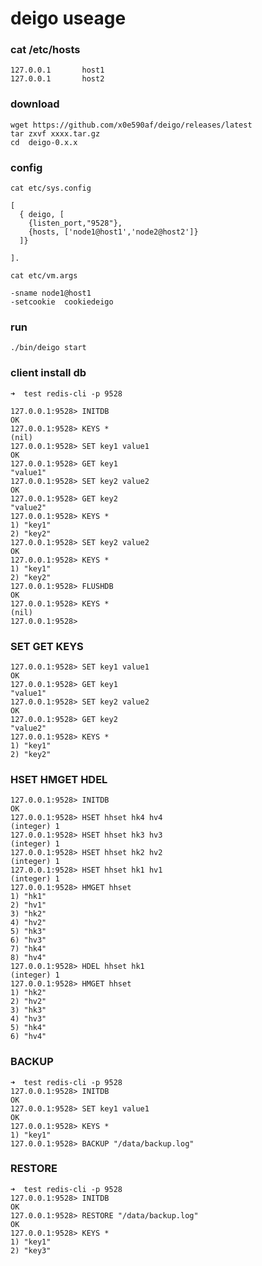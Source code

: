 # deigo useage

### cat /etc/hosts

    127.0.0.1       host1
    127.0.0.1       host2
 
### download 
        
    wget https://github.com/x0e590af/deigo/releases/latest
    tar zxvf xxxx.tar.gz
    cd  deigo-0.x.x

### config 
    cat etc/sys.config
    
    [
      { deigo, [
        {listen_port,"9528"},
        {hosts, ['node1@host1','node2@host2']}
      ]}
    
    ].
    
    cat etc/vm.args
    
    -sname node1@host1 
    -setcookie  cookiedeigo

 
    
### run                 
    ./bin/deigo start
    
    
### client install db

	➜  test redis-cli -p 9528
	
	127.0.0.1:9528> INITDB
    OK
	127.0.0.1:9528> KEYS *
	(nil)
	127.0.0.1:9528> SET key1 value1
	OK
	127.0.0.1:9528> GET key1
	"value1"
	127.0.0.1:9528> SET key2 value2
	OK
	127.0.0.1:9528> GET key2
	"value2"
	127.0.0.1:9528> KEYS *
	1) "key1"
	2) "key2"
	127.0.0.1:9528> SET key2 value2
	OK
	127.0.0.1:9528> KEYS *
	1) "key1"
	2) "key2"
	127.0.0.1:9528> FLUSHDB
	OK
	127.0.0.1:9528> KEYS *
	(nil)
	127.0.0.1:9528>
	
### SET GET KEYS
    127.0.0.1:9528> SET key1 value1
	OK
	127.0.0.1:9528> GET key1
	"value1"
	127.0.0.1:9528> SET key2 value2
	OK
	127.0.0.1:9528> GET key2
	"value2"
	127.0.0.1:9528> KEYS *
	1) "key1"
	2) "key2"
	
	
### HSET HMGET HDEL

    127.0.0.1:9528> INITDB
    OK
    127.0.0.1:9528> HSET hhset hk4 hv4
    (integer) 1
    127.0.0.1:9528> HSET hhset hk3 hv3
    (integer) 1
    127.0.0.1:9528> HSET hhset hk2 hv2
    (integer) 1
    127.0.0.1:9528> HSET hhset hk1 hv1
    (integer) 1
    127.0.0.1:9528> HMGET hhset
    1) "hk1"
    2) "hv1"
    3) "hk2"
    4) "hv2"
    5) "hk3"
    6) "hv3"
    7) "hk4"
    8) "hv4"
    127.0.0.1:9528> HDEL hhset hk1
    (integer) 1
    127.0.0.1:9528> HMGET hhset
    1) "hk2"
    2) "hv2"
    3) "hk3"
    4) "hv3"
    5) "hk4"
    6) "hv4"

	
###  BACKUP 
	
	➜  test redis-cli -p 9528
    127.0.0.1:9528> INITDB
    OK
    127.0.0.1:9528> SET key1 value1
    OK
    127.0.0.1:9528> KEYS *
    1) "key1"
    127.0.0.1:9528> BACKUP "/data/backup.log"
    
### RESTORE  
 
    ➜  test redis-cli -p 9528
    127.0.0.1:9528> INITDB
    OK
    127.0.0.1:9528> RESTORE "/data/backup.log"
    OK
    127.0.0.1:9528> KEYS *
    1) "key1"
    2) "key3"     